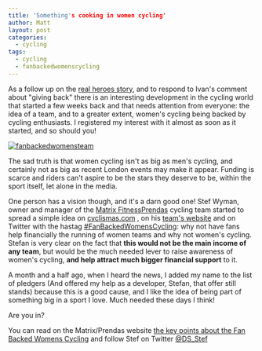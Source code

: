 ```yaml
---
title: 'Something's cooking in women cycling'
author: Matt
layout: post
categories:
  - cycling
tags:
  - cycling
  - fanbackedwomenscycling
---
```

As a follow up on the [real heroes story][1], and to respond to Ivan's comment about "giving back" there is an interesting development in the cycling world that started a few weeks back and that needs attention from everyone: the idea of a team, and to a greater extent, women's cycling being backed by cycling enthusiasts. I registered my interest with it almost as soon as it started, and so should you!

<p class="attachement"><a href="{{ "fanbackedwomensteam.jpg" | image_path | cdn }}" title="fanbackedwomensteam" rel="lightbox[580]"><img src="{{ "fanbackedwomensteam_r500.jpg" | image_path | cdn }}" alt="fanbackedwomensteam" /></a></p>

<!--more-->

The sad truth is that women cycling isn't as big as men's cycling, and certainly not as big as recent London events may make it appear. Funding is scarce and riders can't aspire to be the stars they deserve to be, within the sport itself, let alone in the media.

One person has a vision though, and it's a darn good one! Stef Wyman, owner and manager of the <a title="Matrix Fitness Prendas" href="http://www.onthedrops.cc/">Matrix FitnessPrendas</a> cycling team started to spread a simple idea on <a title="the role of fans in womens cycling" href="http://www.cyclismas.com/2012/09/the-role-of-fans-in-womens-cycling/">cyclismas.com</a> , on his <a title="on the drops: fanbackedwomensteam" href="http://www.onthedrops.cc/fanbackedwomensteam/">team's website</a> and on Twitter with the hastag <a title="#FanBackedWomensCycling" href="https://twitter.com/search?q=%23FanBackedWomensCycling&src=hash">#FanBackedWomensCycling</a>: why not have fans help financially the running of women teams and why not women's cycling. Stefan is very clear on the fact that **this would not be the main income of any team**, but would be the much needed lever to raise awareness of women's cycling, **and help attract much bigger financial support** to it.

A month and a half ago, when I heard the news, I added my name to the list of pledgers (And offered my help as a developer, Stefan, that offer still stands) because this is a good cause, and I like the idea of being part of something big in a sport I love. Much needed these days I think!

Are you in?

You can read on the Matrix/Prendas website <a href="http://www.onthedrops.cc/fanbackedwomensteam/">the key points about the Fan Backed Womens Cycling</a> and follow Stef on Twitter <a title="Stef Wyman on Twitter" href="http://www.twitter.com/@ds_stef">@DS_Stef</a>

 [1]: http://blog.ekynoxe.com/2012/10/24/the-real-heroes/ "The real heroes"